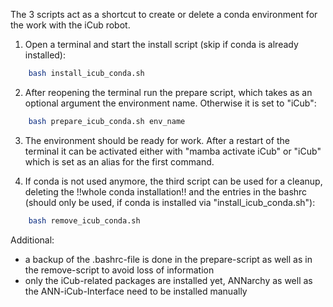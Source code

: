 The 3 scripts act as a shortcut to create or delete a conda environment for the work with the iCub robot.

1. Open a terminal and start the install script (skip if conda is already installed):
```bash
    bash install_icub_conda.sh
```

2. After reopening the terminal run the prepare script, which takes as an optional argument the environment name. Otherwise it is set to "iCub":
```bash
    bash prepare_icub_conda.sh env_name
```

3. The environment should be ready for work. After a restart of the terminal it can be activated either with "mamba activate iCub" or "iCub" which is set as an alias for the first command.

4. If conda is not used anymore, the third script can be used for a cleanup, deleting the !!whole conda installation!! and the entries in the bashrc (should only be used, if conda is installed via "install_icub_conda.sh"):
```bash
    bash remove_icub_conda.sh
```

Additional:
- a backup of the .bashrc-file is done in the prepare-script as well as in the remove-script to avoid loss of information
- only the iCub-related packages are installed yet, ANNarchy as well as the ANN-iCub-Interface need to be installed manually